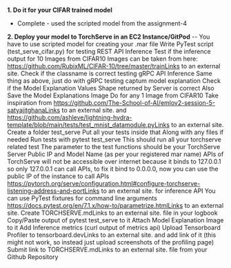 
**1. Do it for your CIFAR trained model**
- Complete - used the scripted model from the assignment-4

**2. Deploy your model to TorchServe in an EC2 Instance/GitPod**
  -- You have to use scripted model for creating your .mar file
Write PyTest script (test_serve_cifar.py) for
testing REST API Inference
Test if the inference output for 10 Images from CIFAR10
Images can be taken from here: https://github.com/RubixML/CIFAR-10/tree/master/trainLinks to an external site.
Check if the classname is correct
testing gRPC API Inference
Same thing as above, just do with gRPC
testing captum model explanation
Check if the Model Explanation Values Shape returned by Server is correct
Also Save the Model Explanations Image
Do for any 1 Image from CIFAR10
Take inspiration from https://github.com/The-School-of-AI/emlov2-session-5-satyajitghanaLinks to an external site. and  https://github.com/ashleve/lightning-hydra-template/blob/main/tests/test_mnist_datamodule.pyLinks to an external site.
Create a folder test_serve
Put all your tests inside that
Along with any files if needed
Run tests with pytest test_serve
This should run all your torchserve related test
The parameter to the test functions should be your TorchServe Server Public IP and Model Name (as per your registered mar name)
APIs of TorchServe will not be accessible over internet because it binds to 127.0.0.1 so only 127.0.0.1 can call APIs, to fix it bind to 0.0.0.0, now you can use the public IP of the instance to call APIs https://pytorch.org/serve/configuration.html#configure-torchserve-listening-address-and-portLinks to an external site. for inference API
You can use PyTest fixtures for command line arguments
https://docs.pytest.org/en/7.1.x/how-to/parametrize.htmlLinks to an external site.
Create TORCHSERVE.mdLinks to an external site. file in your logbook
Copy/Paste output of pytest test_serve to it
Attach Model Explanation Image to it
Add Inference metrics (curl output of metrics api)
Upload Tensorboard Profiler to tensorboard.devLinks to an external site. and add link of it (this might not work, so instead just upload screenshots of the profiling page)
Submit link to TORCHSERVE.mdLinks to an external site. file from your Github Repository
